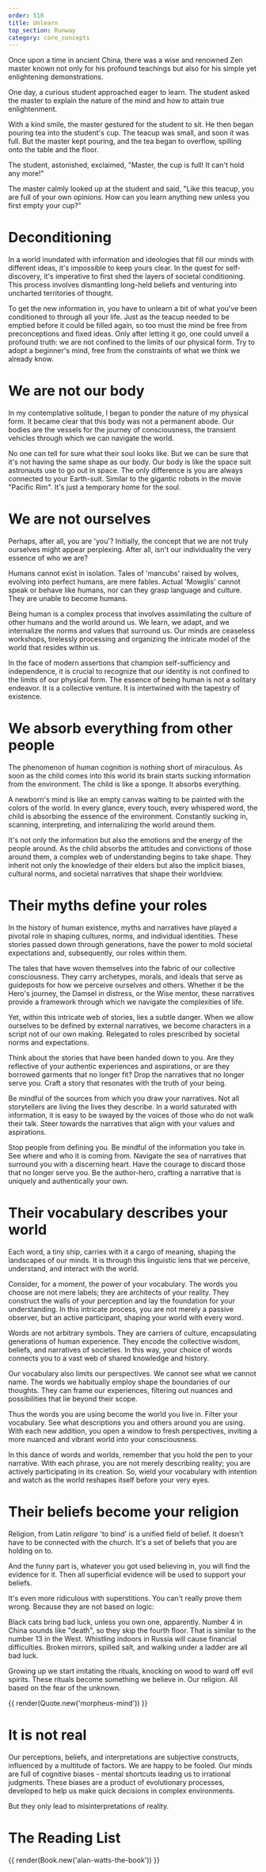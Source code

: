 ```yaml
---
order: 510
title: Unlearn
top_section: Runway
category: core_concepts
---
```


Once upon a time in ancient China, there was a wise and renowned Zen master known not only for his profound teachings but also for his simple yet enlightening demonstrations.

One day, a curious student approached eager to learn. The student asked the master to explain the nature of the mind and how to attain true enlightenment.

With a kind smile, the master gestured for the student to sit. He then began pouring tea into the student's cup. The teacup was small, and soon it was full. But the master kept pouring, and the tea began to overflow, spilling onto the table and the floor.

The student, astonished, exclaimed, "Master, the cup is full! It can't hold any more!"

The master calmly looked up at the student and said, "Like this teacup, you are full of your own opinions. How can you learn anything new unless you first empty your cup?"

# Deconditioning

In a world inundated with information and ideologies that fill our minds with different ideas, it's impossible to keep yours clear. In the quest for self-discovery, it's imperative to first shed the layers of societal conditioning. This process involves dismantling long-held beliefs and venturing into uncharted territories of thought. 

To get the new information in, you have to unlearn a bit of what you've been conditioned to through all your life. Just as the teacup needed to be emptied before it could be filled again, so too must the mind be free from preconceptions and fixed ideas. Only after letting it go, one could unveil a profound truth: we are not confined to the limits of our physical form. Try to adopt a beginner's mind, free from the constraints of what we think we already know.

# We are not our body

In my contemplative solitude, I began to ponder the nature of my physical form. It became clear that this body was not a permanent abode. Our bodies are the vessels for the journey of consciousness, the transient vehicles through which we can navigate the world.

No one can tell for sure what their soul looks like. But we can be sure that it's not having the same shape as our body. Our body is like the space suit astronauts use to go out in space. The only difference is you are always connected to your Earth-suit. Similar to the gigantic robots in the movie "Pacific Rim". It's just a temporary home for the soul.

# We are not ourselves

Perhaps, after all, you are 'you'? Initially, the concept that we are not truly ourselves might appear perplexing. After all, isn't our individuality the very essence of who we are?

Humans cannot exist in isolation. Tales of 'mancubs' raised by wolves, evolving into perfect humans, are mere fables. Actual 'Mowglis' cannot speak or behave like humans, nor can they grasp language and culture. They are unable to become humans.

Being human is a complex process that involves assimilating the culture of other humans and the world around us. We learn, we adapt, and we internalize the norms and values that surround us. Our minds are ceaseless workshops, tirelessly processing and organizing the intricate model of the world that resides within us.

In the face of modern assertions that champion self-sufficiency and independence, it is crucial to recognize that our identity is not confined to the limits of our physical form. The essence of being human is not a solitary endeavor. It is a collective venture. It is intertwined with the tapestry of existence.

# We absorb everything from other people

The phenomenon of human cognition is nothing short of miraculous. As soon as the child comes into this world its brain starts sucking information from the environment. The child is like a sponge. It absorbs everything. 

A newborn's mind is like an empty canvas waiting to be painted with the colors of the world. In every glance, every touch, every whispered word, the child is absorbing the essence of the environment. Constantly sucking in, scanning, interpreting, and internalizing the world around them.

It's not only the information but also the emotions and the energy of the people around. As the child absorbs the attitudes and convictions of those around them, a complex web of understanding begins to take shape. They inherit not only the knowledge of their elders but also the implicit biases, cultural norms, and societal narratives that shape their worldview.  

# Their myths define your roles

In the history of human existence, myths and narratives have played a pivotal role in shaping cultures, norms, and individual identities. These stories passed down through generations, have the power to mold societal expectations and, subsequently, our roles within them.

The tales that have woven themselves into the fabric of our collective consciousness. They carry archetypes, morals, and ideals that serve as guideposts for how we perceive ourselves and others. Whether it be the Hero's journey, the Damsel in distress, or the Wise mentor, these narratives provide a framework through which we navigate the complexities of life.

Yet, within this intricate web of stories, lies a subtle danger. When we allow ourselves to be defined by external narratives, we become characters in a script not of our own making. Relegated to roles prescribed by societal norms and expectations.

Think about the stories that have been handed down to you. Are they reflective of your authentic experiences and aspirations, or are they borrowed garments that no longer fit? Drop the narratives that no longer serve you. Craft a story that resonates with the truth of your being.

Be mindful of the sources from which you draw your narratives. Not all storytellers are living the lives they describe. In a world saturated with information, it is easy to be swayed by the voices of those who do not walk their talk. Steer towards the narratives that align with your values and aspirations.

Stop people from defining you. Be mindful of the information you take in. See where and who it is coming from. Navigate the sea of narratives that surround you with a discerning heart. Have the courage to discard those that no longer serve you. Be the author-hero, crafting a narrative that is uniquely and authentically your own.

# Their vocabulary describes your world

Each word, a tiny ship, carries with it a cargo of meaning, shaping the landscapes of our minds. It is through this linguistic lens that we perceive, understand, and interact with the world.

Consider, for a moment, the power of your vocabulary. The words you choose are not mere labels; they are architects of your reality. They construct the walls of your perception and lay the foundation for your understanding. In this intricate process, you are not merely a passive observer, but an active participant, shaping your world with every word.

Words are not arbitrary symbols. They are carriers of culture, encapsulating generations of human experience. They encode the collective wisdom, beliefs, and narratives of societies. In this way, your choice of words connects you to a vast web of shared knowledge and history.

Our vocabulary also limits our perspectives. We cannot see what we cannot name. The words we habitually employ shape the boundaries of our thoughts. They can frame our experiences, filtering out nuances and possibilities that lie beyond their scope.

Thus the words you are using become the world you live in. Filter your vocabulary. See what descriptions you and others around you are using. With each new addition, you open a window to fresh perspectives, inviting a more nuanced and vibrant world into your consciousness.

In this dance of words and worlds, remember that you hold the pen to your narrative. With each phrase, you are not merely describing reality; you are actively participating in its creation. So, wield your vocabulary with intention and watch as the world reshapes itself before your very eyes.


# Their beliefs become your religion

Religion, from Latin _religare_ 'to bind' is a unified field of belief. It doesn't have to be connected with the church. It's a set of beliefs that you are holding on to. 

And the funny part is, whatever you got used believing in, you will find the evidence for it. Then all superficial evidence will be used to support your beliefs.

It's even more ridiculous with superstitions. You can't really prove them wrong. Because they are not based on logic:

Black cats bring bad luck, unless you own one, apparently. Number 4 in China sounds like "death", so they skip the fourth floor. That is similar to the number 13 in the West. Whistling indoors in Russia will cause financial difficulties. Broken mirrors, spilled salt, and walking under a ladder are all bad luck.

Growing up we start imitating the rituals, knocking on wood to ward off evil spirits. These rituals become something we believe in. Our religion. All based on the fear of the unknown.

{{ render(Quote.new('morpheus-mind'))  }}

# It is not real

Our perceptions, beliefs, and interpretations are subjective constructs, influenced by a multitude of factors. We are happy to be fooled. Our minds are full of cognitive biases - mental shortcuts leading us to irrational judgments. These biases are a product of evolutionary processes, developed to help us make quick decisions in complex environments. 

But they only lead to misinterpretations of reality.

# The Reading List

{{ render(Book.new('alan-watts-the-book')) }}

